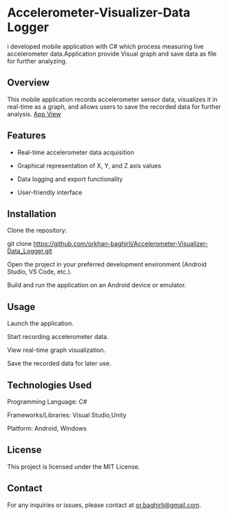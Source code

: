# Accelerometer-Visualizer-Data Logger
i developed mobile application with C# which process measuring live accelerometer data.Application provide Visual graph and save data as file for further analyzing.

## Overview

This mobile application records accelerometer sensor data, visualizes it in real-time as a graph, and allows users to save the recorded data for further analysis.
<a href="https://github.com/orkhan-baghirli/Accelerometer-Visualizer-Data_Logger/blob/main/Accelerometer-app-screenshot.png">App View</a>

## Features

- Real-time accelerometer data acquisition

- Graphical representation of X, Y, and Z axis values

- Data logging and export functionality

- User-friendly interface

## Installation

Clone the repository:

git clone https://github.com/orkhan-baghirli/Accelerometer-Visualizer-Data_Logger.git

Open the project in your preferred development environment (Android Studio, VS Code, etc.).

Build and run the application on an Android device or emulator.

## Usage

Launch the application.

Start recording accelerometer data.

View real-time graph visualization.

Save the recorded data for later use.

## Technologies Used

Programming Language: C#

Frameworks/Libraries: Visual Studio,Unity

Platform: Android, Windows


## License

This project is licensed under the MIT License.

## Contact

For any inquiries or issues, please contact at or.baghirli@gmail.com.
